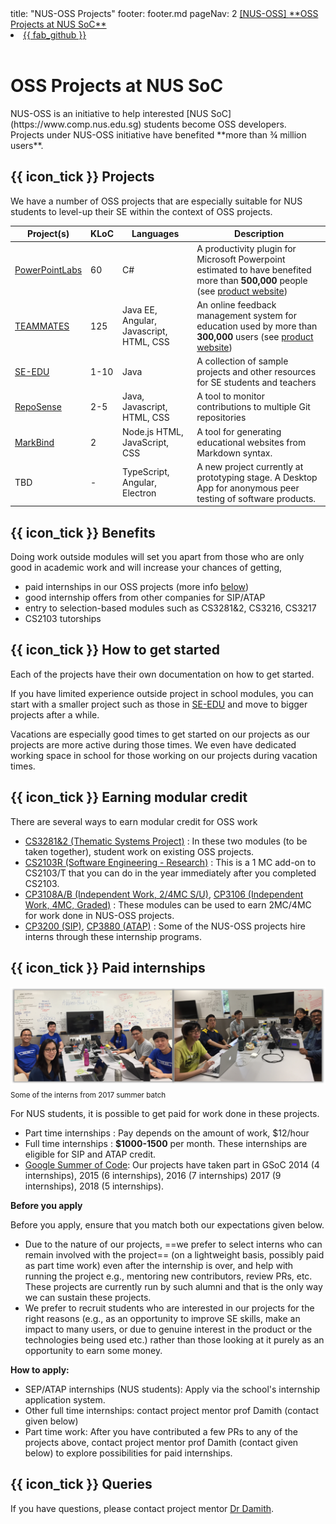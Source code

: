 <frontmatter>
  title: "NUS-OSS Projects"
  footer: footer.md
  pageNav: 2
</frontmatter>

<link rel="stylesheet" href="{{baseUrl}}/css/main.css">
<navbar placement="top" type="inverse">
  <a slot="brand" href="{{baseUrl}}/index.html" title="Home" class="navbar-brand">[NUS-OSS] <md>**OSS Projects at NUS SoC**</md></a>
  <li slot="right">
    <a href="https://github.com/nus-oss/nus-oss.github.io" target="_blank" class="nav-link">{{ fab_github }}</a>
  </li>
</navbar>

<br>

<div class="jumbotron jumbotron-fluid">
  <div class="container">
    <h1 class="display-4">OSS Projects at NUS SoC</h1>
    <p class="lead"><md>NUS-OSS is an initiative to help interested [NUS SoC](https://www.comp.nus.edu.sg) students become OSS developers.<br>
        Projects under NUS-OSS initiative have benefited **more than ¾ million users**.</md></p>
  </div>
</div>


## {{ icon_tick }} Projects
We have a number of OSS projects that are especially suitable for NUS students to level-up their SE within the context of OSS projects.

Project(s) | KLoC | Languages | Description |
--- | --- | --- | --- |
[PowerPointLabs](https://github.com/powerpointlabs/powerpointlabs) | 60 | C# | A productivity plugin for Microsoft Powerpoint estimated to have benefited more than **500,000** people (see [product website](/http://www.comp.nus.edu.sg/~pptlabs/)) |
[TEAMMATES](https://github.com/teammates/teammates) | 125 | Java EE, Angular, Javascript, HTML, CSS | An online feedback management system for education used by more than **300,000** users (see [product website](http://teammatesOnline.info)) |
[SE-EDU](https://github.com/se-edu/main) | 1-10 | Java | A collection of sample projects and other resources for SE students and teachers  |
[RepoSense](https://github.com/reposense/reposense) | 2-5 | Java, Javascript, HTML, CSS | A tool to monitor contributions to multiple Git repositories  |
[MarkBind](https://markbind.github.io/markbind) | 2 | Node.js HTML, JavaScript, CSS | A tool for generating educational websites from Markdown syntax. |
TBD | - | TypeScript, Angular, Electron | A new project currently at prototyping stage. A Desktop App for anonymous peer testing of software products. |


## {{ icon_tick }} Benefits

Doing work outside modules will set you apart from those who are only good in academic work and will increase your chances of getting,

* paid internships in our OSS projects (more info [below](#paid-internships))
* good internship offers from other companies for SIP/ATAP
* entry to selection-based modules such as CS3281&2, CS3216, CS3217
* CS2103 tutorships

## {{ icon_tick }} How to get started

Each of the projects have their own documentation on how to get started.

If you have limited experience outside project in school modules, you can start with a smaller project such as those in [SE-EDU](https://github.com/se-edu) and move to bigger projects after a while.

Vacations are especially good times to get started on our projects as our projects are more active during those times. We even have dedicated working space in school for those working on our projects during vacation times.

## {{ icon_tick }} Earning modular credit

There are several ways to earn modular credit for OSS work

* [CS3281&2 (Thematic Systems Project)](https://nus-cs3281.github.io/website/) : In these two modules (to be taken together), student work on existing OSS projects.
* [CS2103R (Software Engineering - Research)](https://docs.google.com/document/d/1jY9gYuNP9GBpYlGaLGEaYjusrQfBolmluX1rSc9x9dM/pub?embedded=true) : This is a 1 MC add-on to CS2103/T that you can do in the year immediately after you completed CS2103.
* [CP3108A/B (Independent Work, 2/4MC S/U)](http://www.comp.nus.edu.sg/cug/catalogue/idm/#CP3108A), [CP3106 (Independent Work, 4MC, Graded)](https://www.comp.nus.edu.sg/cug/catalogue/idm/#CP3106) : These modules can be used to earn 2MC/4MC for work done in NUS-OSS projects.
* [CP3200 (SIP)](https://www.comp.nus.edu.sg/programmes/ug/beyond/sip/sip-is/), [CP3880 (ATAP)](http://www.comp.nus.edu.sg/programmes/ug/beyond/atap/student/) : Some of the NUS-OSS projects hire interns through these internship programs.

## {{ icon_tick }} Paid internships

<img src="images/2017-interns.png" width="800"/><br>
<sub>Some of the interns from 2017 summer batch</sub>

For NUS students, it is possible to get paid for work done in these projects.

* Part time internships : Pay depends on the amount of work, $12/hour
* Full time internships : **$1000-1500** per month. These internships are eligible for SIP and ATAP credit.
* [Google Summer of Code](https://developers.google.com/open-source/gsoc/): Our projects have taken part in GSoC 2014 (4 internships), 2015 (6 internships), 2016 (7 internships) 2017 (9 internships), 2018 (5 internships).

**Before you apply**

Before you apply, ensure that you match both our expectations given below.
* Due to the nature of our projects, ==we prefer to select interns who can remain involved with the project== (on a lightweight basis, possibly paid as part time work) even after the internship is over, and help with running the project e.g., mentoring new contributors, review PRs, etc. These projects are currently run by such alumni and that is the only way we can sustain these projects.
* We prefer to recruit students who are interested in our projects for the right reasons (e.g., as an opportunity to improve SE skills, make an impact to many users, or due to genuine interest in the product or the technologies being used etc.) rather than those looking at it purely as an opportunity to earn some money.


**How to apply:**
* SEP/ATAP internships (NUS students): Apply via the school's internship application system.
* Other full time internships: contact project mentor prof Damith (contact given below)
* Part time work: After you have contributed a few PRs to any of the projects above, contact project mentor prof Damith (contact given below) to explore possibilities for paid internships.

## {{ icon_tick }} Queries

If you have questions, please contact project mentor [Dr Damith](http://www.comp.nus.edu.sg/~damithch).
